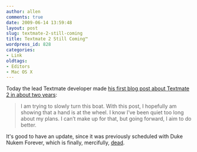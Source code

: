 ```yaml
---
author: allen
comments: true
date: 2009-06-14 13:59:48
layout: post
slug: textmate-2-still-coming
title: Textmate 2 Still Coming™
wordpress_id: 828
categories:
- Link
oldtags:
- Editors
- Mac OS X
---
```


Today the lead Textmate developer made [his first blog post about Textmate 2 in about two years](http://blog.macromates.com/2009/working-on-it/):


> I am trying to slowly turn this boat. With this post, I hopefully am showing that a hand is at the wheel. I know I’ve been quiet too long about my plans. I can’t make up for that, but going forward, I aim to do better.


It's good to have an update, since it was previously scheduled with Duke Nukem Forever, which is finally, mercifully, [dead](http://daringfireball.net/linked/2009/05/07/nukem).
